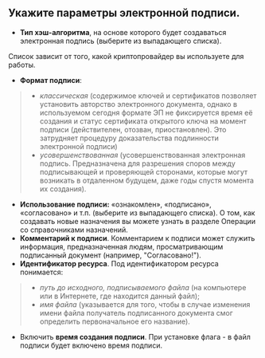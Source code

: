 ## Укажите параметры электронной подписи. 
- **Тип хэш-алгоритма**, на основе которого будет создаваться электронная подпись (выберите из выпадающего списка). 

Список зависит от того, какой криптопровайдер вы используете для работы. 
- **Формат подписи**: 
> - *классическая* (содержимое ключей и сертификатов позволяет установить авторство электронного документа, однако в используемом сегодня формате ЭП не фиксируется время её создания и статус сертификата открытого ключа на момент подписи (действителен, отозван, приостановлен). Это затрудняет процедуру доказательства подлинности электронной подписи)
> - *усовершенствованная* (усовершенствованная электронная подпись. Предназначена для разрешения споров между подписывающей и проверяющей сторонами, которые могут возникать в отдаленном будущем, даже годы спустя момента их создания). 
- **Использование подписи:** «ознакомлен», «подписано», «согласовано» и т.п. (выберите из выпадающего списка). О том, как создавать новые назначения вы можете узнать в разделе Операции со справочниками назначений. 
- **Комментарий к подписи**. Комментарием к подписи может служить информация, предназначенная людям, просматривающим подписанный документ (например, "Согласовано!"). 
- **Идентификатор ресурса**. Под идентификатором ресурса понимается: 
>- *путь до исходного, подписываемого файла* (на компьютере или в Интернете, где находится данный файл);
>- *имя файла* (указывается для того, чтобы в случае изменения имени файла получатель подписанного документа смог определить первоначальное его название). 
- Включить **время создания подписи**. При установке флага - в файл подписи будет включено время подписи.
